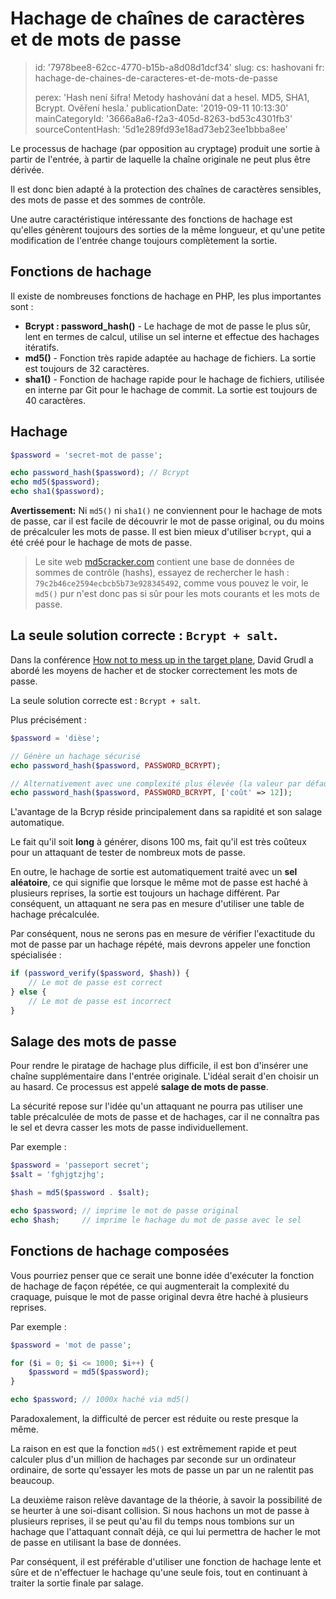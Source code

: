 Hachage de chaînes de caractères et de mots de passe
====================================================

> id: '7978bee8-62cc-4770-b15b-a8d08d1dcf34'
> slug:
> 	cs: hashovani
> 	fr: hachage-de-chaines-de-caracteres-et-de-mots-de-passe
> 
> perex: 'Hash není šifra! Metody hashování dat a hesel. MD5, SHA1, Bcrypt. Ověření hesla.'
> publicationDate: '2019-09-11 10:13:30'
> mainCategoryId: '3666a8a6-f2a3-405d-8263-bd53c4301fb3'
> sourceContentHash: '5d1e289fd93e18ad73eb23ee1bbba8ee'

Le processus de hachage (par opposition au cryptage) produit une sortie à partir de l'entrée, à partir de laquelle la chaîne originale ne peut plus être dérivée.

Il est donc bien adapté à la protection des chaînes de caractères sensibles, des mots de passe et des sommes de contrôle.

Une autre caractéristique intéressante des fonctions de hachage est qu'elles génèrent toujours des sorties de la même longueur, et qu'une petite modification de l'entrée change toujours complètement la sortie.

Fonctions de hachage
----------------

Il existe de nombreuses fonctions de hachage en PHP, les plus importantes sont :

- **Bcrypt : password_hash()** - Le hachage de mot de passe le plus sûr, lent en termes de calcul, utilise un sel interne et effectue des hachages itératifs.
- **md5()** - Fonction très rapide adaptée au hachage de fichiers. La sortie est toujours de 32 caractères.
- **sha1()** - Fonction de hachage rapide pour le hachage de fichiers, utilisée en interne par Git pour le hachage de commit. La sortie est toujours de 40 caractères.

Hachage
-----------

```php
$password = 'secret-mot de passe';

echo password_hash($password); // Bcrypt
echo md5($password);
echo sha1($password);
```

**Avertissement:** Ni `md5()` ni `sha1()` ne conviennent pour le hachage de mots de passe, car il est facile de découvrir le mot de passe original, ou du moins de précalculer les mots de passe. Il est bien mieux d'utiliser `bcrypt`, qui a été créé pour le hachage de mots de passe.
>
> Le site web <a href="https://www.md5cracker.com/">md5cracker.com</a> contient une base de données de sommes de contrôle (hashs), essayez de rechercher le hash : `79c2b46ce2594ecbcb5b73e928345492`, comme vous pouvez le voir, le `md5()` pur n'est donc pas si sûr pour les mots courants et les mots de passe.

La seule solution correcte : `Bcrypt + salt`.
--------------------------------------

Dans la conférence <a href="https://www.youtube.com/watch?v=F58_A5TM-Sc">How not to mess up in the target plane</a>, David Grudl a abordé les moyens de hacher et de stocker correctement les mots de passe.

La seule solution correcte est : `Bcrypt + salt`.

Plus précisément :

```php
$password = 'dièse';

// Génère un hachage sécurisé
echo password_hash($password, PASSWORD_BCRYPT);

// Alternativement avec une complexité plus élevée (la valeur par défaut est 10) :
echo password_hash($password, PASSWORD_BCRYPT, ['coût' => 12]);
```

L'avantage de la Bcryp réside principalement dans sa rapidité et son salage automatique.

Le fait qu'il soit **long** à générer, disons 100 ms, fait qu'il est très coûteux pour un attaquant de tester de nombreux mots de passe.

En outre, le hachage de sortie est automatiquement traité avec un **sel aléatoire**, ce qui signifie que lorsque le même mot de passe est haché à plusieurs reprises, la sortie est toujours un hachage différent. Par conséquent, un attaquant ne sera pas en mesure d'utiliser une table de hachage précalculée.

Par conséquent, nous ne serons pas en mesure de vérifier l'exactitude du mot de passe par un hachage répété, mais devrons appeler une fonction spécialisée :

```php
if (password_verify($password, $hash)) {
    // Le mot de passe est correct
} else {
    // Le mot de passe est incorrect
}
```

Salage des mots de passe
------------

Pour rendre le piratage de hachage plus difficile, il est bon d'insérer une chaîne supplémentaire dans l'entrée originale. L'idéal serait d'en choisir un au hasard. Ce processus est appelé **salage de mots de passe**.

La sécurité repose sur l'idée qu'un attaquant ne pourra pas utiliser une table précalculée de mots de passe et de hachages, car il ne connaîtra pas le sel et devra casser les mots de passe individuellement.

Par exemple :

```php
$password = 'passeport secret';
$salt = 'fghjgtzjhg';

$hash = md5($password . $salt);

echo $password; // imprime le mot de passe original
echo $hash;     // imprime le hachage du mot de passe avec le sel
```

Fonctions de hachage composées
------------------------

Vous pourriez penser que ce serait une bonne idée d'exécuter la fonction de hachage de façon répétée, ce qui augmenterait la complexité du craquage, puisque le mot de passe original devra être haché à plusieurs reprises.

Par exemple :

```php
$password = 'mot de passe';

for ($i = 0; $i <= 1000; $i++) {
    $password = md5($password);
}

echo $password; // 1000x haché via md5()
```

Paradoxalement, la difficulté de percer est réduite ou reste presque la même.

La raison en est que la fonction `md5()` est extrêmement rapide et peut calculer plus d'un million de hachages par seconde sur un ordinateur ordinaire, de sorte qu'essayer les mots de passe un par un ne ralentit pas beaucoup.

La deuxième raison relève davantage de la théorie, à savoir la possibilité de se heurter à une soi-disant collision. Si nous hachons un mot de passe à plusieurs reprises, il se peut qu'au fil du temps nous tombions sur un hachage que l'attaquant connaît déjà, ce qui lui permettra de hacher le mot de passe en utilisant la base de données.

Par conséquent, il est préférable d'utiliser une fonction de hachage lente et sûre et de n'effectuer le hachage qu'une seule fois, tout en continuant à traiter la sortie finale par salage.
